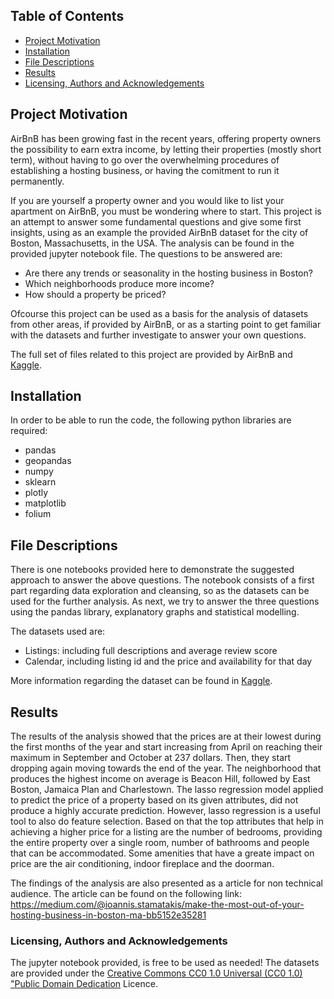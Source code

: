 ## Table of Contents
* [Project Motivation](#project-motivation)
* [Installation](#installation)
* [File Descriptions](#file-descriptions)
* [Results](#results)
* [Licensing, Authors and Acknowledgements](#licensing,-authors-and-acknowledgements)

## Project Motivation
AirBnB has been growing fast in the recent years, offering property owners the possibility to earn extra income, by letting their properties (mostly short term),  without having to go over the overwhelming procedures of establishing a hosting business, or having the comitment to run it permanently.  

If you are yourself a property owner and you would like to list your apartment on AirBnB, you must be wondering where to start. This project is an attempt to answer some fundamental questions and give some first insights, using as an example the provided AirBnB dataset for the city of Boston, Massachusetts, in the USA. The analysis can be found in the provided jupyter notebook file. The questions to be answered are:
* Are there any trends or seasonality in the hosting business in Boston?
* Which neighborhoods produce more income?
* How should a property be priced? 

Ofcourse this project can be used as a basis for the analysis of datasets from other areas, if provided by AirBnB, or as a starting point to get familiar with the datasets and further investigate to answer your own questions.

The full set of files related to this project are provided by AirBnB and [Kaggle](https://www.kaggle.com/airbnb/boston).

## Installation
In order to be able to run the code, the following python libraries are required:
* pandas
* geopandas
* numpy
* sklearn
* plotly
* matplotlib
* folium

## File Descriptions
There is one notebooks provided here to demonstrate the suggested approach to answer the above questions. The notebook consists of a first part regarding data exploration and cleansing, so as the datasets can be used for the further analysis. As next, we try to answer the three questions using the pandas library, explanatory graphs and statistical modelling.  

The datasets used are: 
* Listings: including full descriptions and average review score
* Calendar, including listing id and the price and availability for that day  

More information regarding the dataset can be found in [Kaggle](https://www.kaggle.com/airbnb/boston).

## Results
The results of the analysis showed that the prices are at their lowest during the first months of the year and start increasing from April on reaching their maximum in September and October at 237 dollars. Then, they start dropping again moving towards the end of the year.
The neighborhood that produces the highest income on average is Beacon Hill, followed by East Boston, Jamaica Plan and Charlestown. 
The lasso regression model applied to predict the price of a property based on its given attributes, did not produce a highly accurate prediction. However, lasso regression is a useful tool to also do feature selection. Based on that the top attributes that help in achieving a higher price for a listing are the number of bedrooms, providing the entire property over a single room, number of bathrooms and people that can be accommodated. Some amenities that have a greate impact on price are the air conditioning, indoor fireplace and the doorman.

The findings of the analysis are also presented as a article for non technical audience. The article can be found on the following link:
https://medium.com/@ioannis.stamatakis/make-the-most-out-of-your-hosting-business-in-boston-ma-bb5152e35281


### Licensing, Authors and Acknowledgements
The jupyter notebook provided, is free to be used as needed!
The datasets are provided under the [Creative Commons CC0 1.0 Universal (CC0 1.0) "Public Domain Dedication](https://creativecommons.org/publicdomain/zero/1.0/) Licence.
